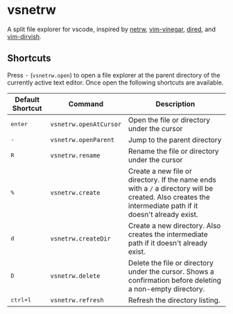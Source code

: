 # vsnetrw
A split file explorer for vscode, inspired by [netrw][netrw], [vim-vinegar][vinegar], [dired][dired], and [vim-dirvish][dirvish].

## Shortcuts
Press <kbd>-</kbd> (`vsnetrw.open`) to open a file explorer at the parent directory of the currently active text editor. Once open the following shortcuts are available.

| Default Shortcut | Command | Description |
| ---------------- | ------- | ----------- |
| <kbd>enter</kbd> | `vsnetrw.openAtCursor` | Open the file or directory under the cursor |
| <kbd>-</kbd> | `vsnetrw.openParent` | Jump to the parent directory |
| <kbd>R</kbd> | `vsnetrw.rename` | Rename the file or directory under the cursor |
| <kbd>%</kbd> | `vsnetrw.create` | Create a new file or directory. If the name ends with a `/` a directory will be created. Also creates the intermediate path if it doesn't already exist. |
| <kbd>d</kbd> | `vsnetrw.createDir` | Create a new directory. Also creates the intermediate path if it doesn't already exist. |
| <kbd>D</kbd> | `vsnetrw.delete` | Delete the file or directory under the cursor. Shows a confirmation before deleting a non-empty directory. |
| <kbd>ctrl+l</kbd> | `vsnetrw.refresh` | Refresh the directory listing. |

[netrw]: https://www.vim.org/scripts/script.php?script_id=1075
[vinegar]: https://github.com/tpope/vim-vinegar
[dired]: https://www.emacswiki.org/emacs/DiredMode
[dirvish]: https://github.com/justinmk/vim-dirvish
[oil-and-vinegar]: http://vimcasts.org/blog/2013/01/oil-and-vinegar-split-windows-and-project-drawer/